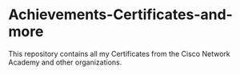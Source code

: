 # Achievements-Certificates-and-more
This repository contains all my Certificates from the Cisco Network Academy and other organizations.
